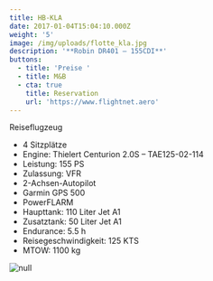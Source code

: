 ```yaml
---
title: HB-KLA
date: 2017-01-04T15:04:10.000Z
weight: '5'
image: /img/uploads/flotte_kla.jpg
description: '**Robin DR401 – 155CDI**'
buttons:
  - title: 'Preise '
  - title: M&B
  - cta: true
    title: Reservation
    url: 'https://www.flightnet.aero'
---
```

Reiseflugzeug

* 4 Sitzplätze
* Engine: Thielert Centurion 2.0S – TAE125-02-114
* Leistung: 155 PS
* Zulassung: VFR
* 2-Achsen-Autopilot
* Garmin GPS 500
* PowerFLARM
* Haupttank: 110 Liter Jet A1
* Zusatztank: 50 Liter Jet A1
* Endurance: 5.5 h
* Reisegeschwindigkeit: 125 KTS
* MTOW: 1100 kg

![null](/img/uploads/flotte_cockpit_kla.jpg)
